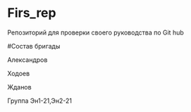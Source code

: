# Firs_rep
Репозиторий для проверки своего руководства по Git hub

#Состав бригады

Александров

Ходоев

Жданов

Группа Эн1-21,Эн2-21

